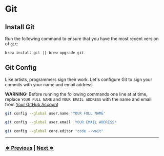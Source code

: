 # Git

## Install Git

Run the following command to ensure that you have the most recent version of `git`:

`brew install git || brew upgrade git`


## Git Config

Like artists, programmers sign their work. Let's configure Git to sign your commits with your name and email address.

**WARNING:** Before running the following commands one line at at time, replace `YOUR FULL NAME` and `YOUR EMAIL ADDRESS` with the name and email from [Your GitHub Account](https://github.com/settings/profile)

```bash
git config --global user.name 'YOUR FULL NAME'
```

```bash
git config --global user.email 'YOUR EMAIL ADDRESS'
```

```bash
git config --global core.editor "code --wait"
```

---

### [⇐ Previous](4-node.md) | [Next ⇒](6-tree.md)
